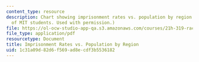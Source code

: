 ```yaml
---
content_type: resource
description: Chart showing imprisonment rates vs. population by region. (Courtesy
  of MIT students. Used with permission.)
file: https://ol-ocw-studio-app-qa.s3.amazonaws.com/courses/21h-319-race-crime-and-citizenship-in-american-law-fall-2014/1c31a09d82d6f569ad8ecdf3b5536182_MIT21H_319F14_PrisonState.pdf
file_type: application/pdf
resourcetype: Document
title: Imprisonment Rates vs. Population by Region
uid: 1c31a09d-82d6-f569-ad8e-cdf3b5536182
---
```

